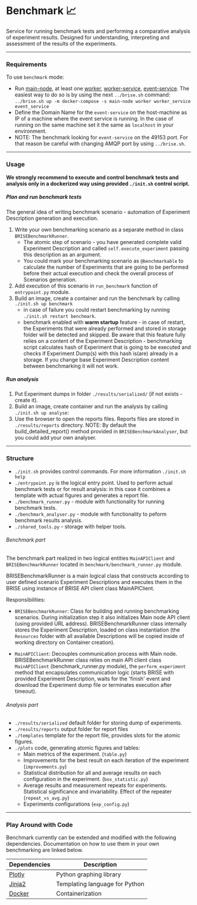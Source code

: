 # Benchmark :chart_with_upwards_trend:
 
Service for running benchmark tests and performing a comparative analysis of experiment results.
Designed for understanding, interpreting and assessment of the results of the experiments.

---
### Requirements
To use `benchmark` mode:
 - Run [main-node](../main_node/README.md "Main node Readme."), at least one [worker](../worker/README.md), [worker-service](../worker_service/README.md "Worker service Readme."), [event-service](../event_service/README.md). The easiest way to do so is by using the next `../brise.sh` command:  
    `../brise.sh up -m docker-compose -s main-node worker worker_service event_service`
 - Define the Domain Name for the `event-service` on the host-machine as IP of a machine where the event service is running. In the case of running on the same machine set it the same as `localhost` in your environment.
 - NOTE: The benchmark looking for `event-service` on the 49153 port. For that reason be careful with changing AMQP port by using `../brise.sh`.
___
### Usage
__We strongly recommend to execute and control benchmark tests and analysis only in a dockerized way using provided `./init.sh` control script.__

##### Plan and run benchmark tests
The general idea of writing benchmark scenario - automation of Experiment Description generation and execution.
1. Write your own benchmarking scenario as a separate method in class `BRISEBenchmarkRunner`.
    - The atomic step of scenario - you have generated complete valid Experiment Description and
    called `self.execute_experiment` passing this description as an argument.
    - You could mark your benchmarking scenario as `@benchmarkable` to calculate the number of Experiments
    that are going to be performed before their actual execution and check the overall process of Scenarios generation.
2. Add execution of this scenario in `run_benchmark` function of `entrypoint.py` module.
3. Build an image, create a container and run the benchmark by calling `./init.sh up benchmark`
    * in case of failure you could restart benchmarking by running `./init.sh restart benchmark`.
    * benchmark enabled with __warm startup__ feature - in case of restart, the Experiments that were already performed
    and stored in storage folder will be detected and skipped. Be aware that this feature fully relies on a content of
    the Experiment Description - benchmarking script calculates hash of Experiment that is going to be executed and
    checks if Experiment Dump(s) with this hash is(are) already in a storage. If you change base Experiment Description content
    between benchmarking it will not work.

##### Run analysis
1. Put Experiment dumps in folder `./results/serialized/` (if not exists - create it).
2. Build an image, create container and run the analysis by calling `./init.sh up analyse`:
3. Use the browser to open the reports files. Reports files are stored in `./results/reports` directory.
NOTE: By default the build_detailed_report() method provided in `BRISEBenchmarkAnalyser`, but you could add your own analyser.
___
### Structure
- `./init.sh` provides control commands. For more information `./init.sh help`
- `./entrypoint.py` is the logical entry point. Used to perform actual benchmark tests or for result analysis: in this case it combines a template with actual figures and generates a report file.
- `./benchmark_runner.py` - module with functionality for running benchmark tests.
- `./benchmark_analyser.py` - module with functionality to peform benchmark results analysis.
- `./shared_tools.py` - storage with helper tools.

###### Benchmark part
The benchmark part realized in two logical entities `MainAPIClient` and `BRISEBenchmarkRunner` located in `benchmark/benchmark_runner.py` module.

BRISEBenchmarkRunner is a main logical class that constructs according to user defined scenario Experiment Descriptions
and executes them in the BRISE using instance of BRISE API client class MainAPIClient.

Responsibilities:
- `BRISEBenchmarkRunner`: Class for building and running benchmarking scenarios.
During initialization step it also initializes Main node API client (using provided URL address).
BRISEBenchmarkRunner class internally stores the Experiment Description, loaded on class instantiation
(the `Resources` folder with all available Descriptions will be copied inside of working directory on Container creation).

- `MainAPIClient`: Decouples communication process with Main node. BRISEBenchmarkRunner class relies on main API client class
`MainAPIClient` (benchmark_runner.py module), the `perform_experiment` method that encapsulates communication logic
(starts BRISE with provided Experiment Description, waits for the 'finish' event and download the Experiment dump
file or terminates execution after timeout).

###### Analysis part
- `./results/serialized` default folder for storing dump of experiments.
- `./results/reports` output folder for report files
- `./templates` template for the report file, provides slots for the atomic figures.
- `./plots` code, generating atomic figures and tables:
  - Main metrics of the experiment. (`table.py`)
  - Improvements for the best result on each iteration of the experiment (`improvements.py`)
  - Statistical distribution for all and average results on each configuration in the experiment. (`box_statistic.py`)
  - Average results and measurement repeats for experiments. Statistical significance and invariability. Effect of the repeater (`repeat_vs_avg.py`)
  - Experiments configurations (`exp_config.py`)
___
### Play Around with Code

Benchmark currently can be extended and modified with the following dependencies. Documentation on how to use them in your own benchmarking are linked below.

| Dependencies | Description |
| ------ | ------ |
| [Plotly](https://plot.ly/python/) | Python graphing library |
| [Jinja2](http://jinja.pocoo.org/docs/2.10/) | Templating language for Python |
| [Docker](https://docs.docker.com/) | Containerization |
